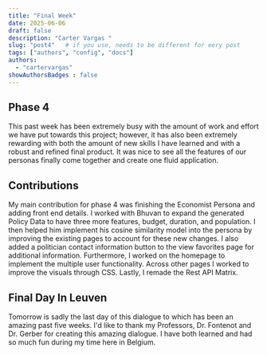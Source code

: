 ```yaml
---
title: "Final Week"
date: 2025-06-06
draft: false
description: "Carter Vargas "
slug: "post4"   # if you use, needs to be different for eery post
tags: ["authors", "config", "docs"]
authors:
  - "cartervargas"
showAuthorsBadges : false
---
```


## Phase 4

This past week has been extremely busy with the amount of work and effort we have put towards this project; however, it has also been extremely rewarding with both the amount of new skills I have learned and with a robust and refined final product. It was nice to see all the features of our personas finally come together and create one fluid application.

## Contributions

My main contribution for phase 4 was finishing the Economist Persona and adding front end details. I worked with Bhuvan to expand the generated Policy Data to have three more features, budget, duration, and population. I then helped him implement his cosine similarity model into the persona by improving the existing pages to account for these new changes. I also added a politician contact information button to the view favorites page for additional information. Furthermore, I worked on the homepage to implement the multiple user functionality. Across other pages I worked to improve the visuals through CSS. Lastly, I remade the Rest API Matrix.

## Final Day In Leuven

Tomorrow is sadly the last day of this dialogue to which has been an amazing past five weeks. I'd like to thank my Professors, Dr. Fontenot and Dr. Gerber for creating this amazing dialogue. I have both learned and had so much fun during my time here in Belgium.




